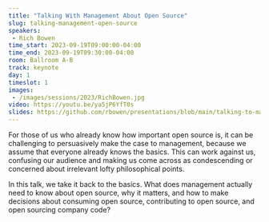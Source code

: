 ```yaml
---
title: "Talking With Management About Open Source"
slug: talking-management-open-source
speakers:
 - Rich Bowen
time_start: 2023-09-19T09:00:00-04:00
time_end: 2023-09-19T09:30:00-04:00
room: Ballroom A-B
track: keynote
day: 1
timeslot: 1
images:
 - /images/sessions/2023/RichBowen.jpg
video: https://youtu.be/ya5jP6YfT0s
slides: https://github.com/rbowen/presentations/blob/main/talking-to-management/slides.md
---
```


For those of us who already know how important open source is, it can
be challenging to persuasively make the case to management, because we
assume that everyone already knows the basics. This can work against
us, confusing our audience and making us come across as condescending
or concerned about irrelevant lofty philosophical points.

In this talk, we take it back to the basics. What does management
actually need to know about open source, why it matters, and how to
make decisions about consuming open source, contributing to open
source, and open sourcing company code?
